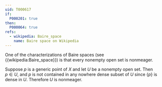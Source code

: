 ```yaml
---
uid: T000617
if:
  P000201: true
then:
  P000064: true
refs:
  - wikipedia: Baire_space
    name: Baire space on Wikipedia
---
```


One of the characterizations of Baire spaces (see {{wikipedia:Baire_space}}) is that every nonempty open set is nonmeager.

Suppose $p$ is a generic point of $X$ and let $U$ be a nonempty open set.  Then $p\in U$, and $p$ is not contained in any nowhere dense subset of $U$ since $\{p\}$ is dense in $U$.  Therefore $U$ is nonmeager.
